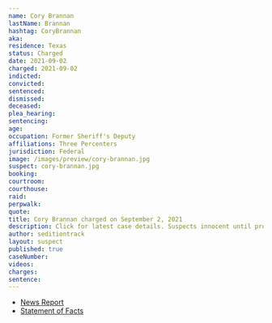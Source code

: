```yaml
---
name: Cory Brannan
lastName: Brannan
hashtag: CoryBrannan
aka:
residence: Texas
status: Charged
date: 2021-09-02
charged: 2021-09-02
indicted:
convicted:
sentenced:
dismissed:
deceased:
plea_hearing:
sentencing:
age:
occupation: Former Sheriff's Deputy
affiliations: Three Percenters
jurisdiction: Federal
image: /images/preview/cory-brannan.jpg
suspect: cory-brannan.jpg
booking:
courtroom:
courthouse:
raid:
perpwalk:
quote:
title: Cory Brannan charged on September 2, 2021
description: Click for latest case details. Suspects innocent until proven guilty.
author: seditiontrack
layout: suspect
published: true
caseNumber:
videos:
charges:
sentence:
---
```

- [News Report](https://www.dailymail.co.uk/news/article-9975643/Texas-deputy-sheriff-county-jailer-facing-charges-role-January-6-Capitol-riot.html)
- [Statement of Facts](https://storage.courtlistener.com/recap/gov.uscourts.dcd.235395/gov.uscourts.dcd.235395.1.1.pdf)

